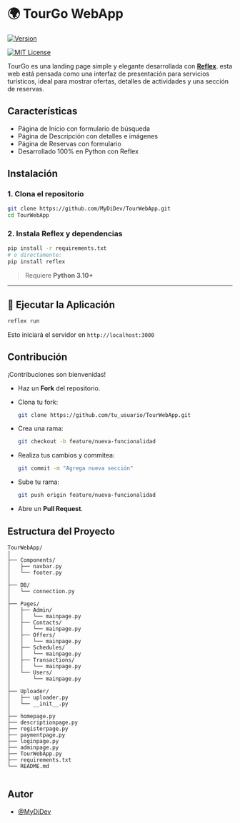 # 🌍 TourGo WebApp

[![Version](https://img.shields.io/badge/Version-1.0-blue)]()

[![MIT License](https://img.shields.io/badge/License-MIT-green.svg)](https://choosealicense.com/licenses/mit/) 


TourGo es una landing page simple y elegante desarrollada con **[Reflex](https://reflex.dev)**. esta web está pensada como una interfaz de presentación para servicios turísticos, ideal para mostrar ofertas, detalles de actividades y una sección de reservas.



## Características

- Página de Inicio con formulario de búsqueda
- Página de Descripción con detalles e imágenes
- Página de Reservas con formulario
- Desarrollado 100% en Python con Reflex

## Instalación

### 1. Clona el repositorio

```bash
git clone https://github.com/MyDiDev/TourWebApp.git
cd TourWebApp
````

### 2. Instala Reflex y dependencias

```bash
pip install -r requirements.txt
# o directamente:
pip install reflex
```

> Requiere **Python 3.10+**

---

## 🚀 Ejecutar la Aplicación

```bash
reflex run
```

Esto iniciará el servidor en `http://localhost:3000`


## Contribución

¡Contribuciones son bienvenidas!

- Haz un **Fork** del repositorio.

- Clona tu fork:

   ```bash
   git clone https://github.com/tu_usuario/TourWebApp.git
   ```
- Crea una rama:

   ```bash
   git checkout -b feature/nueva-funcionalidad
   ```
- Realiza tus cambios y commitea:

   ```bash
   git commit -m "Agrega nueva sección"
   ```
- Sube tu rama:

   ```bash
   git push origin feature/nueva-funcionalidad
   ```
- Abre un **Pull Request**.


## Estructura del Proyecto

```
TourWebApp/
│
├── Components/                
│   ├── navbar.py
│   └── footer.py
│
├── DB/                        
│   └── connection.py
│
├── Pages/                     
│   ├── Admin/
│   │   └── mainpage.py
│   ├── Contacts/
│   │   └── mainpage.py
│   ├── Offers/
│   │   └── mainpage.py
│   ├── Schedules/
│   │   └── mainpage.py
│   ├── Transactions/
│   │   └── mainpage.py
│   └── Users/
│       └── mainpage.py
│
├── Uploader/                 
│   ├── uploader.py
│   └── __init__.py
│
├── homepage.py               
├── descriptionpage.py        
├── registerpage.py           
├── paymentpage.py            
├── loginpage.py              
├── adminpage.py              
├── TourWebApp.py             
├── requirements.txt
└── README.md
           
```

## Autor

* [@MyDiDev](https://github.com/MyDiDev)

